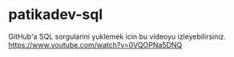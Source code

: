 # patikadev-sql
GitHub'a SQL sorgularini yuklemek icin bu videoyu izleyebilirsiniz.
https://www.youtube.com/watch?v=0VQOPNa5DNQ
